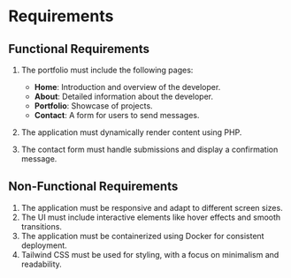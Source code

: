 # Requirements

## Functional Requirements
1. The portfolio must include the following pages:
   - **Home**: Introduction and overview of the developer.
   - **About**: Detailed information about the developer.
   - **Portfolio**: Showcase of projects.
   - **Contact**: A form for users to send messages.

2. The application must dynamically render content using PHP.

3. The contact form must handle submissions and display a confirmation message.

## Non-Functional Requirements
1. The application must be responsive and adapt to different screen sizes.
2. The UI must include interactive elements like hover effects and smooth transitions.
3. The application must be containerized using Docker for consistent deployment.
4. Tailwind CSS must be used for styling, with a focus on minimalism and readability.